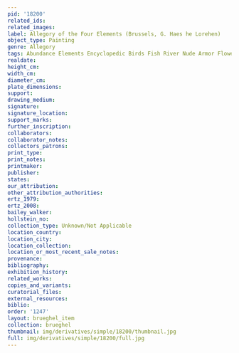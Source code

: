 ```yaml
---
pid: '18200'
related_ids: 
related_images: 
label: Allegory of the Four Elements (Brussels, G. Haes he Lorehen)
object_type: Painting
genre: Allegory
tags: Abundance Elements Encyclopedic Birds Fish River Nude Armor Flowers
realdate: 
height_cm: 
width_cm: 
diameter_cm: 
plate_dimensions: 
support: 
drawing_medium: 
signature: 
signature_location: 
support_marks: 
further_inscription: 
collaborators: 
collaborator_notes: 
collectors_patrons: 
print_type: 
print_notes: 
printmaker: 
publisher: 
states: 
our_attribution: 
other_attribution_authorities: 
ertz_1979: 
ertz_2008: 
bailey_walker: 
hollstein_no: 
collection_type: Unknown/Not Applicable
location_country: 
location_city: 
location_collection: 
location_or_most_recent_sale_notes: 
provenance: 
bibliography: 
exhibition_history: 
related_works: 
copies_and_variants: 
curatorial_files: 
external_resources: 
biblio: 
order: '1247'
layout: brueghel_item
collection: brueghel
thumbnail: img/derivatives/simple/18200/thumbnail.jpg
full: img/derivatives/simple/18200/full.jpg
---
```

